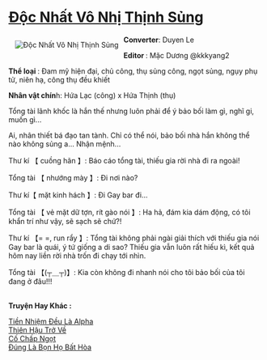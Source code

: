 <a href="https://utruyen.com/doc-nhat-vo-nhi-thinh-sung/25290/" title="Độc Nhất Vô Nhị Thịnh Sủng"><h1>Độc Nhất Vô Nhị Thịnh Sủng</h1></a><div style="display:table"><img align="right" style="float: left; padding: 10px;" src="https://utruyen.com/images/story/200x260/doc-nhat-vo-nhi-thinh-sung.jpg" alt="Độc Nhất Vô Nhị Thịnh Sủng"><b>Converter</b>: Duyen Le<p></p><b>Editor </b>: Mặc Dương @kkkyang2<p></p><b>Thể loại </b>: Đam mỹ hiện đại, chủ công, thụ sủng công, ngọt sủng, ngụy phụ tử, niên hạ, công thụ đều khiết <p></p><b>Nhân vật chín</b>h: Hứa Lạc (công) x Hứa Thịnh (thụ)<p></p>Tổng tài lãnh khốc là hắn thế nhưng luôn phải để ý bảo bối làm gì, nghĩ gi, muốn gì...<p></p>Ai, nhân thiết bá đạo tan tành. Chỉ có thể nói, bảo bối nhà hắn không thể nào không sủng a... Nhận mệnh...<p></p>Thư kí 【 cuồng hãn 】: Báo cáo tổng tài, thiếu gia rời nhà đi ra ngoài!<p></p>Tổng tài 【 nhướng mày 】: Đi nơi nào?<p></p>Thư kí【 mặt kinh hách 】: Đi Gay bar đi...<p></p>Tổng tài 【 vẻ mặt dữ tợn, rít gào nói 】: Ha hả, đám kia dám động, có tôi khẩn trí như vậy, sẽ sạch sẽ chứ?!<p></p>Thư kí 【= =, run rẩy 】: Tổng tài không phải ngài giải thích với thiếu gia nói Gay bar là quái, ý tứ giống a di sao? Thiếu gia vẫn luôn rất hiếu kì, kết quả hôm nay liền rời nhà trốn đi chạy tới nhìn.<p></p>Tổng tài 【(┬＿┬)】: Kia còn không đi nhanh nói cho tôi bảo bối của tôi đang ở đâu!!!</div><p><br><b>Truyện Hay Khác :</b></p><a href="https://utruyen.com/tien-nhiem-deu-la-alpha/25289/" alt="Tiền Nhiệm Đều Là Alpha">Tiền Nhiệm Đều Là Alpha</a><br/><a href="https://github.com/quanluxury/ngontinhhot/tree/master/truyenhay/18943/" alt="Thiên Hậu Trở Về">Thiên Hậu Trở Về</a><br/><a href="https://github.com/quanluxury/ngontinhhot/tree/master/truyenhay/19088/" alt="Cố Chấp Ngọt">Cố Chấp Ngọt</a><br/><a href="https://github.com/quanluxury/ngontinh_sac/tree/master/truyenhay/21822/" alt="Đúng Là Bọn Họ Bất Hòa">Đúng Là Bọn Họ Bất Hòa</a><br/>
